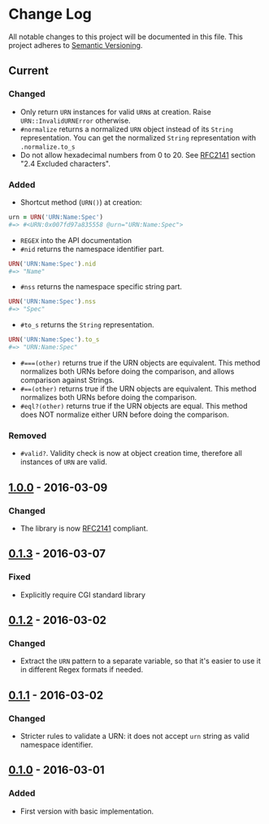 # Change Log
All notable changes to this project will be documented in this file. This
project adheres to [Semantic Versioning](http://semver.org/).

## Current
### Changed
- Only return `URN` instances for valid `URN`s at creation. Raise `URN::InvalidURNError` otherwise.
- `#normalize` returns a normalized `URN` object instead of its `String` representation. You can get the normalized `String` representation with `.normalize.to_s`
- Do not allow hexadecimal numbers from 0 to 20. See [RFC2141](https://www.ietf.org/rfc/rfc2141.txt) section "2.4 Excluded characters".

### Added
- Shortcut method (`URN()`) at creation:
```ruby
urn = URN('URN:Name:Spec')
#=> #<URN:0x007fd97a835558 @urn="URN:Name:Spec">
```
- `REGEX` into the API documentation
- `#nid` returns the namespace identifier part.
```ruby
URN('URN:Name:Spec').nid
#=> "Name"
```
- `#nss` returns the namespace specific string part.
```ruby
URN('URN:Name:Spec').nss
#=> "Spec"
```
- `#to_s` returns the `String` representation.
```ruby
URN('URN:Name:Spec').to_s
#=> "URN:Name:Spec"
```
- `#===(other)` returns true if the URN objects are equivalent. This method normalizes both URNs before doing the comparison, and allows comparison against Strings.
- `#==(other)` returns true if the URN objects are equivalent. This method normalizes both URNs before doing the comparison.
- `#eql?(other)` returns true if the URN objects are equal. This method does NOT normalize either URN before doing the comparison.

### Removed
- `#valid?`. Validity check is now at object creation time, therefore all instances of `URN` are valid.


## [1.0.0] - 2016-03-09
### Changed
- The library is now [RFC2141](https://www.ietf.org/rfc/rfc2141.txt) compliant.

## [0.1.3] - 2016-03-07
### Fixed
- Explicitly require CGI standard library

## [0.1.2] - 2016-03-02
### Changed
- Extract the `URN` pattern to a separate variable, so that it's easier to use it in different Regex formats if needed.

## [0.1.1] - 2016-03-02
### Changed
- Stricter rules to validate a URN: it does not accept `urn` string as valid namespace identifier.

## [0.1.0] - 2016-03-01
### Added
- First version with basic implementation.

[1.0.0]: https://github.com/altmetric/urn/releases/tag/v1.0.0
[0.1.3]: https://github.com/altmetric/urn/releases/tag/v0.1.3
[0.1.2]: https://github.com/altmetric/urn/releases/tag/v0.1.2
[0.1.1]: https://github.com/altmetric/urn/releases/tag/v0.1.1
[0.1.0]: https://github.com/altmetric/urn/releases/tag/v0.1.0
